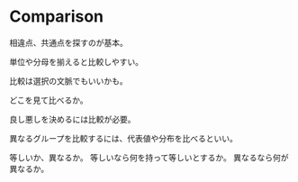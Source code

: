 # Comparison

相違点、共通点を探すのが基本。

単位や分母を揃えると比較しやすい。

比較は選択の文脈でもいいかも。

どこを見て比べるか。

良し悪しを決めるには比較が必要。

異なるグループを比較するには、代表値や分布を比べるといい。

等しいか、異なるか。
等しいなら何を持って等しいとするか。
異なるなら何が異なるか。
